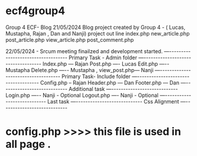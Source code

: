 # ecf4group4
Group 4 ECF- Blog 
21/05/2024 Blog project created by Group 4 - ( Lucas, Mustapha, Rajan , Dan and Nanji)
project out line 
index.php
new_article.php
post_article.php
view_article.php
post_comment.php

22/05/2024 - Srcum meeting finailzed and development started.
—-----------------------------------
Primary Task - Admin folder
—-----------------------------------
Index.php — Rajan
Post.php —-  Lucas
Edit.php  —-- Mustapha
Delete.php —-- Mustapha ,
view_post.php—  Nanji 
—------------------------------------
Primary Task- Include folder
—------------------------------------
Config.php – Rajan
Header.php — Dan 
Footer.php  —  Dan
—----------------------------
Additional task 
—----------------------------
Login.php —--  Nanji - Optional 
Logout.php —- Nanji - Optional 
—----------------------------
Last task 
—----------------------------
Css
Alignment 
—----------------------------

config.php >>>> this file is used in all page .
=======

